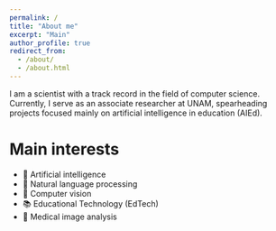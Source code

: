 ```yaml
---
permalink: /
title: "About me"
excerpt: "Main"
author_profile: true
redirect_from: 
  - /about/
  - /about.html
---
```


I am a scientist with a track record in the field of computer science. Currently, I serve as an associate researcher at UNAM, spearheading projects focused mainly on artificial intelligence in education (AIEd).

Main interests
======
* 👾 Artificial intelligence
* 💬 Natural language processing
* 👀 Computer vision
* 📚 Educational Technology (EdTech)
* 🏥 Medical image analysis  


<script src="https://cdn.botpress.cloud/webchat/v2.2/inject.js"></script>
<script src="https://files.bpcontent.cloud/2025/01/29/18/20250129184600-0XX3VBYS.js"></script>
    
    